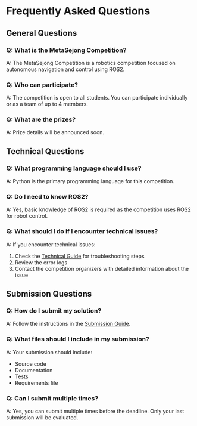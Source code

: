 # Frequently Asked Questions

## General Questions

### Q: What is the MetaSejong Competition?
A: The MetaSejong Competition is a robotics competition focused on autonomous navigation and control using ROS2.

### Q: Who can participate?
A: The competition is open to all students. You can participate individually or as a team of up to 4 members.

### Q: What are the prizes?
A: Prize details will be announced soon.

## Technical Questions

### Q: What programming language should I use?
A: Python is the primary programming language for this competition.

### Q: Do I need to know ROS2?
A: Yes, basic knowledge of ROS2 is required as the competition uses ROS2 for robot control.

### Q: What should I do if I encounter technical issues?
A: If you encounter technical issues:
1. Check the [Technical Guide](technical-guide.md) for troubleshooting steps
2. Review the error logs
3. Contact the competition organizers with detailed information about the issue

## Submission Questions

### Q: How do I submit my solution?
A: Follow the instructions in the [Submission Guide](submit-guide.md).

### Q: What files should I include in my submission?
A: Your submission should include:
- Source code
- Documentation
- Tests
- Requirements file

### Q: Can I submit multiple times?
A: Yes, you can submit multiple times before the deadline. Only your last submission will be evaluated. 